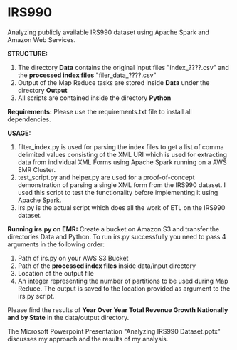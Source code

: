 # IRS990
Analyzing publicly available IRS990 dataset using Apache Spark and Amazon Web Services.

**STRUCTURE:**
1. The directory **Data** contains the original input files "index_????.csv" and the **processed index files** "filer_data_????.csv"
2. Output of the Map Reduce tasks are stored inside **Data** under the directory **Output**
3. All scripts are contained inside the directory **Python**
  
**Requirements:**
Please use the requirements.txt file to install all dependencies.

**USAGE:**
1. filter_index.py is used for parsing the index files to get a list of comma delimited values consisting of the XML URI which is used for extracting data from individual XML Forms using Apache Spark running on a AWS EMR Cluster.
2. test_script.py and helper.py are used for a proof-of-concept demonstration of parsing a single XML form from the IRS990 dataset. I used this script to test the functionality before implementing it using Apache Spark.
3. irs.py is the actual script which does all the work of ETL on the IRS990 dataset.

**Running irs.py on EMR:**
Create a bucket on Amazon S3 and transfer the directories Data and Python.
To run irs.py successfully you need to pass 4 arguments in the following order:
  1. Path of irs.py on your AWS S3 Bucket
  2. Path of the **processed index files** inside data/input directory
  3. Location of the output file
  4. An integer representing the number of partitions to be used during Map Reduce.
The output is saved to the location provided as argument to the irs.py script.

Please find the results of **Year Over Year Total Revenue Growth Nationally and by State** in the data/output directory.

The Microsoft Powerpoint Presentation "Analyzing IRS990 Dataset.pptx" discusses my approach and the results of my analysis.
